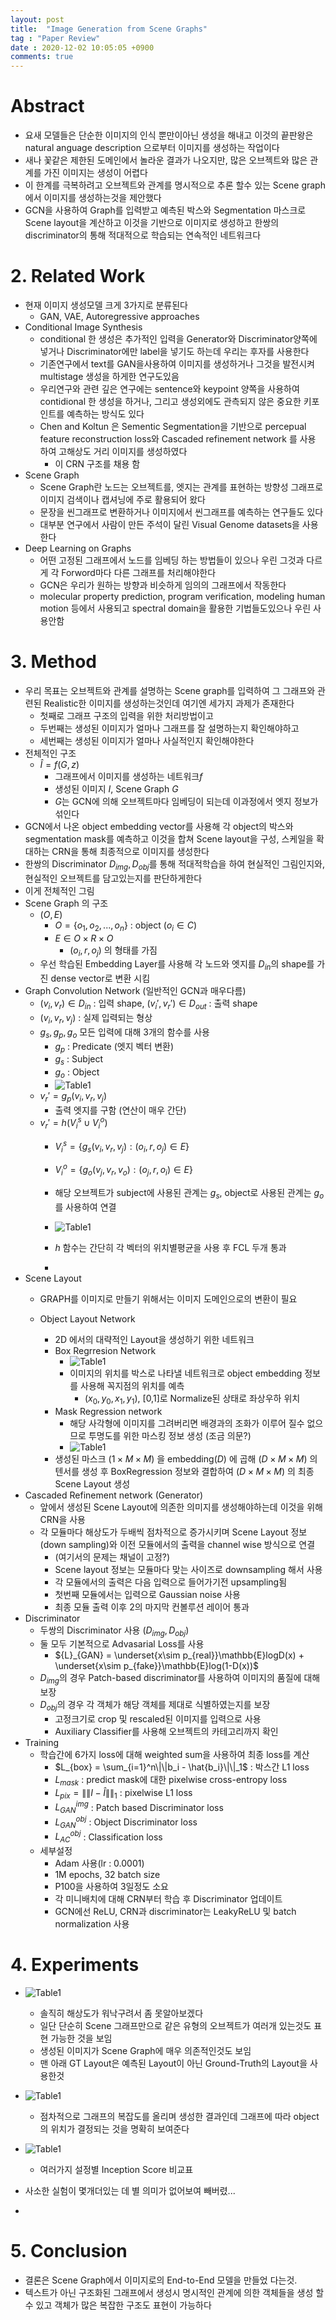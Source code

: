 ```yaml
---
layout: post
title:  "Image Generation from Scene Graphs"
tag : "Paper Review"
date : 2020-12-02 10:05:05 +0900
comments: true
---
```




# Abstract
- 요새 모델들은 단순한 이미지의 인식 뿐만이아닌 생성을 해내고 이것의 끝판왕은 natural anguage description 으로부터 이미지를 생성하는 작업이다
- 새나 꽃같은 제한된 도메인에서 놀라운 결과가 나오지만, 많은 오브젝트와 많은 관계를 가진 이미지는 생성이 어렵다
- 이 한계를 극복하려고 오브젝트와 관계를 명시적으로 추론 할수 있는 Scene graph에서 이미지를 생성하는것을 제안했다
- GCN을 사용하여 Graph를 입력받고 예측된 박스와 Segmentation 마스크로 Scene layout을 계산하고 이것을 기반으로 이미지로 생성하고 한쌍의 discriminator의 통해 적대적으로 학습되는 연속적인 네트워크다




# 2. Related Work
- 현재 이미지 생성모델 크게 3가지로 분류된다
  - GAN, VAE, Autoregressive approaches
- Conditional Image Synthesis
  - conditional 한 생성은 추가적인 입력을 Generator와 Discriminator양쪽에 넣거나 Discriminator에만 label을 넣기도 하는데 우리는 후자를 사용한다
  - 기존연구에서 text를 GAN을사용하여 이미지를 생성하거나 그것을 발전시켜 multistage 생성을 하게한 연구도있음
  - 우리연구와 관련 깊은 연구에는 sentence와 keypoint 양쪽을 사용하여 contidional 한 생성을 하거나, 그리고 생성외에도 관측되지 않은 중요한 키포인트를 예측하는 방식도 있다
  - Chen and Koltun 은 Sementic Segmentation을 기반으로 percepual feature reconstruction loss와 Cascaded refinement network 를 사용 하여 고해상도 거리 이미지를 생성하였다
    - 이 CRN 구조를 채용 함
- Scene Graph
  - Scene Graph란 노드는 오브젝트를, 엣지는 관계를 표현하는 방향성 그래프로 이미지 검색이나 캡셔닝에 주로 활용되어 왔다
  - 문장을 씬그래프로 변환하거나 이미지에서 씬그래프를 예측하는 연구들도 있다
  - 대부분 연구에서 사람이 만든 주석이 달린 Visual Genome datasets을 사용한다
- Deep Learning on Graphs
  - 어떤 고정된 그래프에서 노드를 임베딩 하는 방법들이 있으나 우린 그것과 다르게 각 Forword마다 다른 그래프를 처리해야한다
  - GCN은 우리가 원하는 방향과 비슷하게 임의의 그래프에서 작동한다
  - molecular property prediction, program verification, modeling human motion 등에서 사용되고 spectral domain을 활용한 기법들도있으나 우린 사용안함

# 3. Method
- 우리 목표는 오브젝트와 관계를 설명하는 Scene graph를 입력하여 그 그래프와 관련된 Realistic한 이미지를 생성하는것인데 여기엔 세가지 과제가 존재한다
  - 첫째로 그래프 구조의 입력을 위한 처리방법이고
  - 두번째는 생성된 이미지가 얼마나 그래프를 잘 설명하는지 확인해야하고
  - 세번째는 생성된 이미지가 얼마나 사실적인지 확인해야한다
- 전체적인 구조
  - $\hat{I} = f(G,z)$
    - 그래프에서 이미지를 생성하는 네트워크$f$
    - 생성된 이미지 $I$, Scene Graph $G$
    - $G$는 GCN에 의해 오브젝트마다 임베딩이 되는데 이과정에서 엣지 정보가 섞인다
- GCN에서 나온 object embedding vector를 사용해 각 object의 박스와 segmentation mask를 예측하고 이것을 합쳐 Scene layout을 구성, 스케일을 확대하는 CRN을 통해 최종적으로 이미지를 생성한다
- 한쌍의 Discriminator $D_{img}, D_{obj}$를 통해 적대적학습을 하여 현실적인 그림인지와, 현실적인 오브젝트를 담고있는지를 판단하게한다
- 이게 전체적인 그림
- Scene Graph 의 구조
  - $(O,E)$
    - $O = \{o_1, o_2,...,o_n\}$ : object ($o_i \in C$)
    - $E \in O \times R \times O$
      - $(o_i, r, o_j)$ 의 형태를 가짐
  - 우선 학습된 Embedding Layer를 사용해 각 노드와 엣지를 $D_{in}$의 shape를 가진 dense vector로 변환 시킴
- Graph Convolution Network (일반적인 GCN과 매우다름)
  - $(v_i, v_r) \in D_{in}$ : 입력 shape, $(v_i', v_r') \in D_{out}$ : 출력 shape
  - $(v_i, v_r, v_j)$ : 실제 입력되는 형상
  - $g_s, g_p, g_o$ 모든 입력에 대해 3개의 함수를 사용
    - $g_p$ : Predicate (엣지 벡터 변환)
    - $g_s$ : Subject 
    - $g_o$ : Object
    - ![Table1](/assets/post/201202/table4.png)
  - $v_r' = g_p(v_i, v_r, v_j)$
    - 출력 엣지를 구함 (연산이 매우 간단)
  - $v_r' = h(V_i^s \cup V_i^o)$
    - $V_i^s = \{g_s(v_i,v_r,v_j) : (o_i,r,o_j) \in E \}$
    - $V_i^o = \{g_o(v_j,v_r,v_o) : (o_j,r,o_i) \in E \}$
    - 해당 오브젝트가 subject에 사용된 관계는 $g_s$, object로 사용된 관계는 $g_o$를 사용하여 연결

    - ![Table1](/assets/post/201202/table4.png)
    - $h$ 함수는 간단히 각 벡터의 위치별평균을 사용 후 FCL 두개 통과
    - 
- Scene Layout
  - GRAPH를 이미지로 만들기 위해서는 이미지 도메인으로의 변환이 필요
  
  - Object Layout Network
    - 2D 에서의 대략적인 Layout을 생성하기 위한 네트워크
    - Box Regrresion Network
      - ![Table1](/assets/post/201202/table6.png)
      - 이미지의 위치를 박스로 나타낼 네트워크로 object embedding 정보를 사용해 꼭지점의 위치를 예측
        - $(x_0,y_0,x_1,y_1)$, [0,1]로 Normalize된 상태로 좌상우하 위치
    - Mask Regression network
      - 해당 사각형에 이미지를 그려버리면 배경과의 조화가 이루어 질수 없으므로 투명도를 위한 마스킹 정보 생성 (조금 의문?)
      - ![Table1](/assets/post/201202/table7.png)
    - 생성된 마스크 $(1 \times M \times M)$ 을 embedding$(D)$ 에 곱해 $(D \times M \times M)$ 의 텐서를 생성 후 BoxRegression 정보와 결합하여 $(D \times M \times M)$ 의 최종 Scene Layout 생성
- Cascaded Refinement network (Generator)
  - 앞에서 생성된 Scene Layout에 의존한 의미지를 생성해야하는데 이것을 위해 CRN을 사용
  - 각 모듈마다 해상도가 두배씩 점차적으로 증가시키며 Scene Layout 정보(down sampling)와 이전 모듈에서의 출력을 channel wise 방식으로 연결
    - (여기서의 문제는 채널이 고정?)
    - Scene layout 정보는 모듈마다 맞는 사이즈로 downsampling 해서 사용
    - 각 모듈에서의 출력은 다음 입력으로 들어가기전 upsampling됨
    - 첫번째 모듈에서는 입력으로 Gaussian noise 사용
    - 최종 모듈 출력 이후 2의 마지막 컨볼루션 레이어 통과
- Discriminator
  - 두쌍의 Discriminator 사용 $(D_{img}, D_{obj})$
  - 둘 모두 기본적으로 Advasarial Loss를 사용
    - ${L}_{GAN} = \underset{x\sim p_{real}}\mathbb{E}logD(x) +  \underset{x\sim p_{fake}}\mathbb{E}log(1-D(x))$
  - $D_{img}$의 경우 Patch-based discriminator를 사용하여 이미지의 품질에 대해 보장
  - $D_{obj}$의 경우 각 객체가 해당 객체를 제대로 식별하였는지를 보장
    - 고정크기로 crop 및 rescaled된 이미지를 입력으로 사용
    - Auxiliary Classifier를 사용해 오브젝트의 카테고리까지 확인
- Training
  - 학습간에 6가지 loss에 대해 weighted sum을 사용하여 최종 loss를 계산
    - $L_{box} = \sum_{i=1}^n\|\|b_i - \hat{b_i}\|\|_1$ : 박스간 L1 loss
    - $L_{mask}$ : predict mask에 대한 pixelwise cross-entropy loss
    - $L_{pix} = \|\|I-\hat{I}\|\|_1$ : pixelwise L1 loss
    - $L_{GAN}^{img}$ : Patch based Discriminator loss
    - $L_{GAN}^{obj}$ : Object Discriminator loss
    - $L_{AC}^{obj}$ : Classification loss
  - 세부설정
    - Adam 사용(lr : 0.0001)
    - 1M epochs, 32 batch size
    - P100을 사용하여 3일정도 소요
    - 각 미니배치에 대해 CRN부터 학습 후 Discriminator 업데이트
    - GCN에선 ReLU, CRN과 discriminator는 LeakyReLU 및 batch normalization 사용

# 4. Experiments
  - ![Table1](/assets/post/201202/figure5.png)
    - 솔직히 해상도가 워낙구려서 좀 못알아보겠다
    - 일단 단순히 Scene 그래프만으로 같은 유형의 오브젝트가 여러개 있는것도 표현 가능한 것을 보임
    - 생성된 이미지가 Scene Graph에 매우 의존적인것도 보임
    - 맨 아래 GT Layout은 예측된 Layout이 아닌 Ground-Truth의 Layout을 사용한것
  - ![Table1](/assets/post/201202/figure6.png)
    - 점차적으로 그래프의 복잡도를 올리며 생성한 결과인데 그래프에 따라 object의 위치가 결정되는 것을 명확히 보여준다
  - ![Table1](/assets/post/201202/table1.png)
    - 여러가지 설정별 Inception Score 비교표

  - 사소한 실험이 몇개더있는 데 별 의미가 없어보여 빼버렸...

  - 
# 5. Conclusion
  - 결론은 Scene Graph에서 이미지로의 End-to-End 모델을 만들었 다는것.
  - 텍스트가 아닌 구조화된 그래프에서 생성시 명시적인 관계에 의한 객체들을 생성 할 수 있고 객체가 많은 복잡한 구조도 표현이 가능하다
